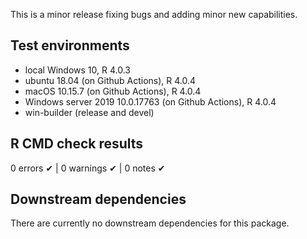 This is a minor release fixing bugs and adding minor new capabilities.

## Test environments
* local Windows 10, R 4.0.3
* ubuntu 18.04 (on Github Actions), R 4.0.4
* macOS 10.15.7 (on Github Actions), R 4.0.4
* Windows server 2019 10.0.17763 (on Github Actions), R 4.0.4
* win-builder (release and devel)

## R CMD check results
0 errors ✔ | 0 warnings ✔ | 0 notes ✔

## Downstream dependencies
There are currently no downstream dependencies for this package.
